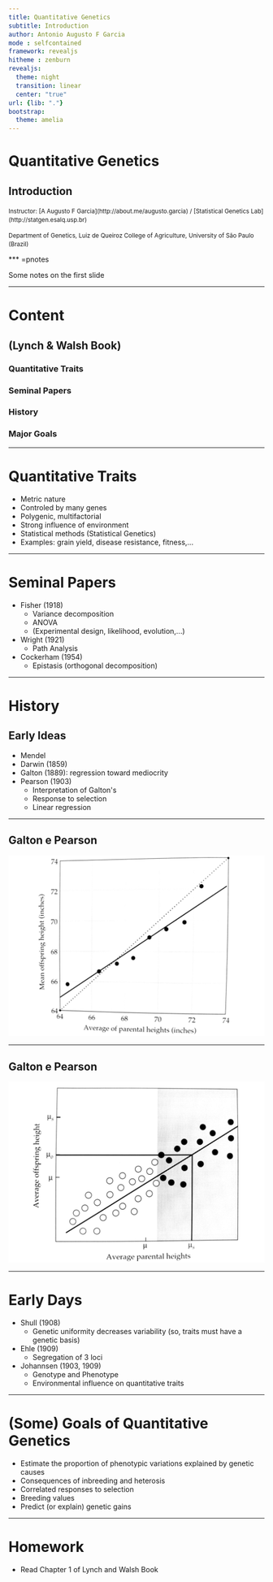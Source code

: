 ```yaml
---
title: Quantitative Genetics
subtitle: Introduction
author: Antonio Augusto F Garcia
mode : selfcontained
framework: revealjs
hitheme : zenburn
revealjs:
  theme: night
  transition: linear
  center: "true"
url: {lib: "."}
bootstrap:
  theme: amelia
---
```


# Quantitative Genetics

## Introduction

<small>
Instructor: [A Augusto F Garcia](http://about.me/augusto.garcia)
/ [Statistical Genetics Lab](http://statgen.esalq.usp.br) </small>

<small>Department of Genetics, Luiz de Queiroz College of Agriculture,
University of São Paulo (Brazil)</small>

<script src="http://ajax.googleapis.com/ajax/libs/jquery/1.9.1/jquery.min.js"></script>

*** =pnotes

Some notes on the first slide

---

# Content

## (Lynch & Walsh Book)

### Quantitative Traits
### Seminal Papers
### History
### Major Goals

---

# Quantitative Traits

  - Metric nature
  - Controled by many genes
  - Polygenic, multifactorial
  - Strong influence of environment
  - Statistical methods (Statistical Genetics)
  - Examples: grain yield, disease resistance, fitness,...

---


# Seminal Papers

  - Fisher (1918)
    - Variance decomposition
    - ANOVA
    - (Experimental design, likelihood, evolution,...)
  - Wright (1921)
    - Path Analysis
  - Cockerham (1954)
    - Epistasis (orthogonal decomposition)


---

# History

## Early Ideas
  - Mendel
  - Darwin (1859)
  - Galton (1889): regression toward mediocrity
  - Pearson (1903)
    - Interpretation of Galton's
    - Response to selection
    - Linear regression

---

## Galton e Pearson

![](./images/Fig1.jpg)


---

## Galton e Pearson
![](./images/Fig2.jpg)

---

# Early Days

  - Shull (1908)
    - Genetic uniformity decreases variability (so, traits must have a
      genetic basis)
  - Ehle (1909)
    - Segregation of 3 loci
  - Johannsen (1903, 1909)
    - Genotype and Phenotype
    - Environmental influence on quantitative traits


---


# (Some) Goals of Quantitative Genetics

  - Estimate the proportion of phenotypic variations explained by
    genetic causes
  - Consequences of inbreeding and heterosis
  - Correlated responses to selection
  - Breeding values
  - Predict (or explain) genetic gains

---

# Homework

  - Read Chapter 1 of Lynch and Walsh Book
